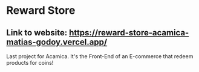 # Reward Store

## Link to website: https://reward-store-acamica-matias-godoy.vercel.app/

Last project for Acamica. It's the Front-End of an E-commerce that redeem products for coins!
